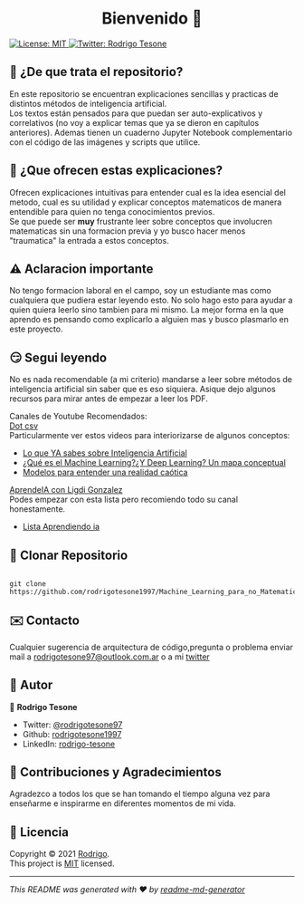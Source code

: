 <h1 align="center">Bienvenido 👋</h1>
<p>
    <a href="LICENSE" target="_blank">
    <img alt="License: MIT" src="https://img.shields.io/badge/License-MIT-yellow.svg" />
  </a>
  <a href="https://twitter.com/rodrigotesone97" target="_blank">
    <img alt="Twitter: Rodrigo Tesone" src="https://img.shields.io/twitter/follow/rodrigotesone97.svg?style=social" />
  </a>
</p>

## 🤔 ¿De que trata el repositorio?

En este repositorio se encuentran explicaciones sencillas y practicas de distintos métodos de inteligencia artificial.</br>
Los textos están pensados para que puedan ser auto-explicativos y correlativos (no voy a explicar temas que ya se dieron en capítulos anteriores). Ademas tienen un cuaderno Jupyter Notebook complementario con el código de las imágenes y scripts que utilice.</br>

## 🤔 ¿Que ofrecen estas explicaciones?

Ofrecen explicaciones intuitivas para entender cual es la idea esencial del metodo, cual es su utilidad y explicar conceptos matematicos de manera entendible para quien no tenga conocimientos previos.</br>
Se que puede ser **muy** frustrante leer sobre conceptos que involucren matematicas sin una formacion previa y yo busco hacer menos "traumatica" la entrada a estos conceptos.

## ⚠️ Aclaracion importante

No tengo formacion laboral en el campo, soy un estudiante mas como cualquiera que pudiera estar leyendo esto. No solo hago esto para ayudar a quien quiera leerlo sino tambien para mi mismo. La mejor forma en la que aprendo es pensando como explicarlo a alguien mas y busco plasmarlo en este proyecto.

## 😏 Segui leyendo

No es nada recomendable (a mi criterio) mandarse a leer sobre métodos de inteligencia artificial sin saber que es eso siquiera. Asique dejo algunos recursos para mirar antes de empezar a leer los PDF.</br>

Canales de Youtube Recomendados:</br>
[Dot csv](https://www.youtube.com/channel/UCy5znSnfMsDwaLlROnZ7Qbg)</br>
Particularmente ver estos videos para interiorizarse de algunos conceptos:
- [Lo que YA sabes sobre Inteligencia Artificial](https://www.youtube.com/watch?v=i1wGMQ3TjzA)
- [¿Qué es el Machine Learning?¿Y Deep Learning? Un mapa conceptual ](https://www.youtube.com/watch?v=KytW151dpqU)
- [Modelos para entender una realidad caótica](https://www.youtube.com/watch?v=Sb8XVheowVQ)</br>

[AprendeIA con Ligdi Gonzalez](https://www.youtube.com/c/AprendeIAconLigdiGonzalez/featured)</br>
Podes empezar con esta lista pero recomiendo todo su canal honestamente.</br>
- [Lista Aprendiendo ia](https://www.youtube.com/watch?v=HHqlEnoGk54&list=PLJjOveEiVE4Cbbx1dVjydfmPPpjl0pg86)

## 📂 Clonar Repositorio

```

git clone https://github.com/rodrigotesone1997/Machine_Learning_para_no_Matematicos.git

```

## ✉️ Contacto

Cualquier sugerencia de arquitectura de código,pregunta o problema enviar mail a rodrigotesone97@outlook.com.ar o a mi [twitter](https://twitter.com/rodrigotesone97)

## 🤔 Autor

👤 **Rodrigo Tesone**

<!---* Website: xadec
-->
* Twitter: [@rodrigotesone97](https://twitter.com/rodrigotesone97)
* Github: [rodrigotesone1997](https://github.com/rodrigotesone1997)
* LinkedIn: [rodrigo-tesone](https://linkedin.com/in/rodrigo-tesone)

## 🤝 Contribuciones y Agradecimientos

Agradezco a todos los que se han tomando el tiempo alguna vez para enseñarme e inspirarme en diferentes momentos de mi vida.

## 📝 Licencia

Copyright © 2021 [Rodrigo](https://github.com/rodrigotesone1997).<br />
This project is [MIT](LICENSE) licensed.

***

_This README was generated with ❤️ by [readme-md-generator](https://github.com/kefranabg/readme-md-generator)_
